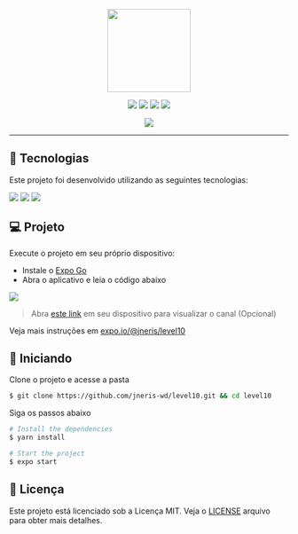 <p align="center"> 
<img src="https://github.com/jneris-wd/level10/blob/main/assets/logo.svg" width="150">
</p>

<p align="center">
  <img  src="https://img.shields.io/github/license/jneris-wd/level10?color=00D2C9&labelColor=1F2C34&style=flat-square">
  <img  src="https://img.shields.io/github/languages/top/jneris-wd/level10?color=00D2C9&labelColor=1F2C34&style=flat-square">
  <img  src="https://img.shields.io/github/last-commit/jneris-wd/level10?color=00D2C9&labelColor=1F2C34&style=flat-square">
  <img  src="https://img.shields.io/github/repo-size/jneris-wd/level10?color=00D2C9&labelColor=1F2C34&style=flat-square">
</p>

<p align="center">
<img src="https://github.com/jneris-wd/level10/blob/main/assets/thumbnail.png">
</p>

---

## 🧪 Tecnologias

Este projeto foi desenvolvido utilizando as seguintes tecnologias:

![](https://img.shields.io/badge/expo-41.0.1-f1f1f1?style=for-the-badge&logo=expo&labelColor=111111)
![](https://img.shields.io/badge/react-0.64.0-06bcee?style=for-the-badge&logo=react&labelColor=20232a)
![](https://img.shields.io/badge/typescript-4.0.0-3178c6?style=for-the-badge&logo=typescript&labelColor=f1f1f1)


## 💻 Projeto

Execute o projeto em seu próprio dispositivo:

- Instale o [Expo Go](https://expo.io/client)
- Abra o aplicativo e leia o código abaixo

[<img src="https://github.com/jneris-wd/level10/blob/main/assets/expo.png">](https://expo.io/client)

> Abra [este link](exp://exp.host/@jneris/level10) em seu dispositivo para visualizar o canal (Opcional)

Veja mais instruções em [expo.io/@jneris/level10](https://expo.io/@jneris/level10)


## 🚀 Iniciando

Clone o projeto e acesse a pasta

```bash
$ git clone https://github.com/jneris-wd/level10.git && cd level10
```

Siga os passos abaixo
```bash
# Install the dependencies
$ yarn install

# Start the project
$ expo start
```

## 📝 Licença

Este projeto está licenciado sob a Licença MIT. Veja o [LICENSE](LICENSE.md) arquivo para obter mais detalhes.
